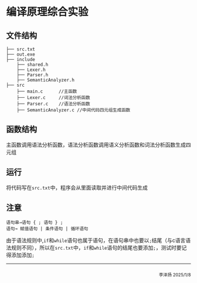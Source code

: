 # 编译原理综合实验

## 文件结构

```
├── src.txt
├── out.exe
├── include
    ├── shared.h
    ├── Lexer.h
    ├── Parser.h
    ├── SemanticAnalyzer.h
├── src
    ├── main.c      //主函数
    ├── Lexer.c     //词法分析函数
    ├── Parser.c    //语法分析函数
    ├── SemanticAnalyzer.c //中间代码四元组生成函数
```

## 函数结构

主函数调用语法分析函数，语法分析函数调用语义分析函数和词法分析函数生成四元组


## 运行

将代码写在`src.txt`中，程序会从里面读取并进行中间代码生成

## 注意

```
语句串→语句 { ; 语句 } ;
语句→ 赋值语句 | 条件语句 | 循环语句
```
由于语法规则中,`if`和`while`语句也属于语句，在语句串中也要以`;`结尾（与c语言语法规则不同），所以在`src.txt`中，`if`和`while`语句的结尾也要添加`;`，测试时要记得添加添加`;`

---
<div style="margin-top: 20px; text-align: right; font-size: smaller;">
    <p>李泽扬 2025/1/8</p>
</div>
